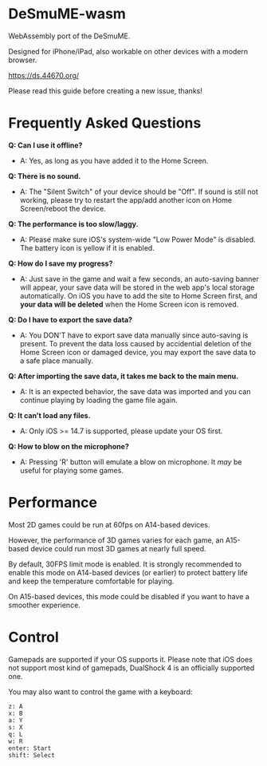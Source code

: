 # DeSmuME-wasm

WebAssembly port of the DeSmuME. 

Designed for iPhone/iPad, also workable on other devices with a modern browser.

https://ds.44670.org/

Please read this guide before creating a new issue, thanks!

# Frequently Asked Questions


**Q: Can I use it offline?**

- A: Yes, as long as you have added it to the Home Screen.

**Q: There is no sound.**

- A: The "Silent Switch" of your device should be "Off". If sound is still not working, please try to restart the app/add another icon on Home Screen/reboot the device.

**Q: The performance is too slow/laggy.**

- A: Please make sure iOS's system-wide "Low Power Mode" is disabled. The battery icon is yellow if it is enabled.

**Q: How do I save my progress?**

- A: Just save in the game and wait a few seconds, an auto-saving banner will appear, your save data will be stored in the web app's local storage automatically. On iOS you have to add the site to Home Screen first, and **your data will be deleted** when the Home Screen icon is removed.

**Q: Do I have to export the save data?**

- A: You DON'T have to export save data manually since auto-saving is present. To prevent the data loss caused by accidential deletion of the Home Screen icon or damaged device, you may export the save data to a safe place manually.

**Q: After importing the save data, it takes me back to the main menu.**

- A: It is an expected behavior, the save data was imported and you can continue playing by loading the game file again.

**Q: It can't load any files.**

- A: Only iOS >= 14.7 is supported, please update your OS first.

**Q: How to blow on the microphone?**

- A: Pressing 'R' button will emulate a blow on microphone. It *may* be useful for playing some games.


# Performance

Most 2D games could be run at 60fps on A14-based devices. 

However, the performance of 3D games varies for each game, an A15-based device could run most 3D games at nearly full speed.

By default, 30FPS limit mode is enabled. It is strongly recommended to enable this mode on A14-based devices (or earlier) to protect battery life and keep the temperature comfortable for playing. 

On A15-based devices, this mode could be disabled if you want to have a smoother experience.

# Control

Gamepads are supported if your OS supports it. Please note that iOS does not support most kind of gamepads, DualShock 4 is an officially supported one.

You may also want to control the game with a keyboard:
```
z: A
x: B
a: Y
s: X
q: L
w: R
enter: Start
shift: Select
```
